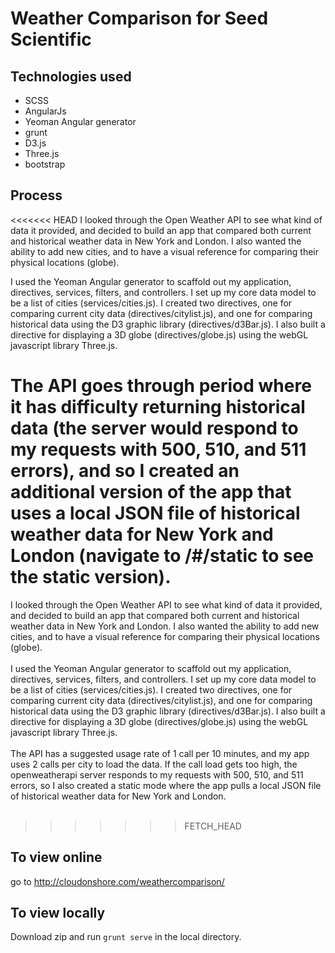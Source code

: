 # Weather Comparison for Seed Scientific

 
## Technologies used
  * SCSS
  * AngularJs
  * Yeoman Angular generator
  * grunt
  * D3.js
  * Three.js
  * bootstrap

## Process 
<<<<<<< HEAD
 I looked through the Open Weather API to see what kind of data it provided, and decided to build an app that compared both current and historical weather data in New York and London. I also wanted the ability to add new cities, and to have a visual reference for comparing their physical locations (globe).
 
 I used the Yeoman Angular generator to scaffold out my application, directives, services, filters, and controllers. I set up my core data model to be a list of cities (services/cities.js). I created two directives, one for comparing current city data (directives/citylist.js), and one for comparing historical data using the D3 graphic library (directives/d3Bar.js). I also built a directive for displaying a 3D globe (directives/globe.js) using the webGL javascript library Three.js. 
 
 The API goes through period where it has difficulty returning historical data (the server would respond to my requests with 500, 510, and 511 errors), and so I created an additional version of the app that uses a local JSON file of historical weather data for New York and London (navigate to /#/static to see the static version).  
=======
 I looked through the Open Weather API to see what kind of data it provided, and decided to build an app that compared both current and historical weather data in New York and London. I also wanted the ability to add new cities, and to have a visual reference for comparing their physical locations (globe). <br/><br/>
 I used the Yeoman Angular generator to scaffold out my application, directives, services, filters, and controllers. I set up my core data model to be a list of cities (services/cities.js). I created two directives, one for comparing current city data (directives/citylist.js), and one for comparing historical data using the D3 graphic library (directives/d3Bar.js). I also built a directive for displaying a 3D globe (directives/globe.js) using the webGL javascript library Three.js. <br/><br/>
 The API has a suggested usage rate of 1 call per 10 minutes, and my app uses 2 calls per city to load the data. If the call load gets too high, the openweatherapi server responds to my requests with 500, 510, and 511 errors, so I also created a static mode where the app pulls a local JSON file of historical weather data for New York and London.  <br/><br/>
>>>>>>> FETCH_HEAD

## To view online
go to http://cloudonshore.com/weathercomparison/

## To view locally
Download zip and run `grunt serve` in the local directory.



